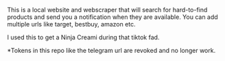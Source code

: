 This is a local website and webscraper that will search for hard-to-find products and send you a notification when they are available. You can add multiple urls like target, bestbuy, amazon etc.

I used this to get a Ninja Creami during that tiktok fad. 

*Tokens in this repo like the telegram url are revoked and no longer work.
